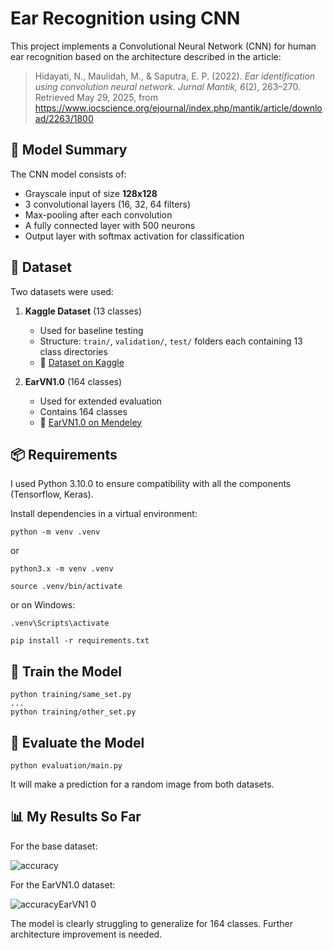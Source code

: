 # Ear Recognition using CNN

This project implements a Convolutional Neural Network (CNN) for human ear recognition based on the architecture described in the article:

> Hidayati, N., Maulidah, M., & Saputra, E. P. (2022). *Ear identification using convolution neural network. Jurnal Mantik, 6*(2), 263–270. Retrieved May 29, 2025, from https://www.iocscience.org/ejournal/index.php/mantik/article/download/2263/1800 

## 🧠 Model Summary

The CNN model consists of:
- Grayscale input of size **128x128**
- 3 convolutional layers (16, 32, 64 filters)
- Max-pooling after each convolution
- A fully connected layer with 500 neurons
- Output layer with softmax activation for classification

## 📁 Dataset

Two datasets were used:

1. **Kaggle Dataset** (13 classes)  
   - Used for baseline testing
   - Structure: `train/`, `validation/`, `test/` folders each containing 13 class directories
   - 📎 [Dataset on Kaggle](https://www.kaggle.com/datasets/omarhatif/datasets-for-ear-detection-and-recognition)

2. **EarVN1.0** (164 classes)  
   - Used for extended evaluation
   - Contains 164 classes
   - 📎 [EarVN1.0 on Mendeley](https://doi.org/10.17632/yws3v3mwx3.4)

## 📦 Requirements

I used Python 3.10.0 to ensure compatibility with all the components (Tensorflow, Keras).

Install dependencies in a virtual environment:

```
python -m venv .venv
```
or
```
python3.x -m venv .venv
```
```
source .venv/bin/activate
```
or on Windows:
```
.venv\Scripts\activate
```
```
pip install -r requirements.txt
```

## 🚀 Train the Model

```
python training/same_set.py
...
python training/other_set.py
```

## 🧪 Evaluate the Model

```
python evaluation/main.py
```

It will make a prediction for a random image from both datasets.

## 📊 My Results So Far

For the base dataset:

![accuracy](https://github.com/user-attachments/assets/ee2c1ed9-1c8f-4e99-8221-00541665f23d)

For the EarVN1.0 dataset:

![accuracyEarVN1 0](https://github.com/user-attachments/assets/4f315513-13bd-43b2-93f3-211bba6c324a)



The model is clearly struggling to generalize for 164 classes. Further architecture improvement is needed.
